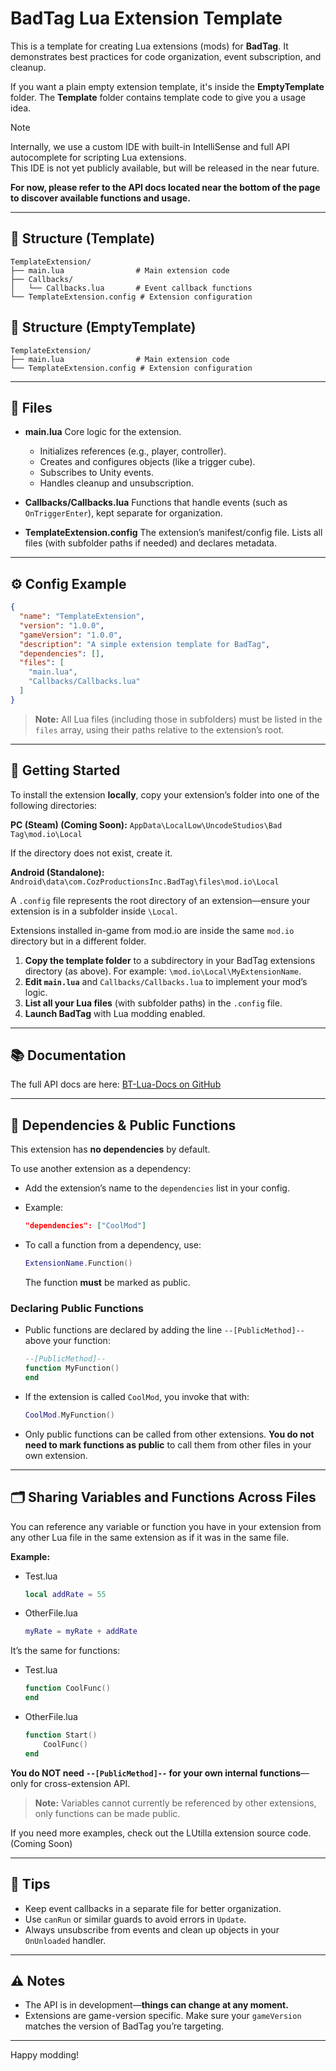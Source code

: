 # BadTag Lua Extension Template

This is a template for creating Lua extensions (mods) for **BadTag**.
It demonstrates best practices for code organization, event subscription, and cleanup.

If you want a plain empty extension template, it's inside the **EmptyTemplate** folder. The **Template** folder contains template code to give you a usage idea.

> [!NOTE]  
> Internally, we use a custom IDE with built-in IntelliSense and full API autocomplete for scripting Lua extensions.  
> This IDE is not yet publicly available, but will be released in the near future.  
>  
> **For now, please refer to the API docs located near the bottom of the page to discover available functions and usage.**

---

## 📁 Structure (Template)

```
TemplateExtension/
├── main.lua                # Main extension code
├── Callbacks/
│   └── Callbacks.lua       # Event callback functions
└── TemplateExtension.config # Extension configuration
```

## 📁 Structure (EmptyTemplate)

```
TemplateExtension/
├── main.lua                # Main extension code
└── TemplateExtension.config # Extension configuration
```

---

## 📝 Files

* **main.lua**
  Core logic for the extension.

  * Initializes references (e.g., player, controller).
  * Creates and configures objects (like a trigger cube).
  * Subscribes to Unity events.
  * Handles cleanup and unsubscription.

* **Callbacks/Callbacks.lua**
  Functions that handle events (such as `OnTriggerEnter`), kept separate for organization.

* **TemplateExtension.config**
  The extension’s manifest/config file.
  Lists all files (with subfolder paths if needed) and declares metadata.

---

## ⚙️ Config Example

```json
{
  "name": "TemplateExtension",
  "version": "1.0.0",
  "gameVersion": "1.0.0",
  "description": "A simple extension template for BadTag",
  "dependencies": [],
  "files": [
    "main.lua",
    "Callbacks/Callbacks.lua"
  ]
}
```

> **Note:**
> All Lua files (including those in subfolders) must be listed in the `files` array, using their paths relative to the extension’s root.

---

## 🚀 Getting Started

To install the extension **locally**, copy your extension’s folder into one of the following directories:

**PC (Steam) (Coming Soon):**
`AppData\LocalLow\UncodeStudios\Bad Tag\mod.io\Local`

If the directory does not exist, create it.

**Android (Standalone):**
`Android\data\com.CozProductionsInc.BadTag\files\mod.io\Local`

A `.config` file represents the root directory of an extension—ensure your extension is in a subfolder inside `\Local`.

Extensions installed in-game from mod.io are inside the same `mod.io` directory but in a different folder.

1. **Copy the template folder** to a subdirectory in your BadTag extensions directory (as above). For example: `\mod.io\Local\MyExtensionName`.
2. **Edit `main.lua`** and `Callbacks/Callbacks.lua` to implement your mod’s logic.
3. **List all your Lua files** (with subfolder paths) in the `.config` file.
4. **Launch BadTag** with Lua modding enabled.

---

## 📚 Documentation

The full API docs are here: [BT-Lua-Docs on GitHub](https://github.com/uncodestudios/BT-Lua-Docs.git)

---

## 🔗 Dependencies & Public Functions

This extension has **no dependencies** by default.

To use another extension as a dependency:

* Add the extension’s name to the `dependencies` list in your config.
* Example:

  ```json
  "dependencies": ["CoolMod"]
  ```
* To call a function from a dependency, use:

  ```lua
  ExtensionName.Function()
  ```

  The function **must** be marked as public.

### Declaring Public Functions

* Public functions are declared by adding the line `--[PublicMethod]--` above your function:

  ```lua
  --[PublicMethod]--
  function MyFunction()
  end
  ```
* If the extension is called `CoolMod`, you invoke that with:

  ```lua
  CoolMod.MyFunction()
  ```
* Only public functions can be called from other extensions. **You do not need to mark functions as public** to call them from other files in your own extension.

---

## 🗂 Sharing Variables and Functions Across Files

You can reference any variable or function you have in your extension from any other Lua file in the same extension as if it was in the same file.

**Example:**

* Test.lua

  ```lua
  local addRate = 55
  ```
* OtherFile.lua

  ```lua
  myRate = myRate + addRate
  ```

It’s the same for functions:

* Test.lua

  ```lua
  function CoolFunc()
  end
  ```
* OtherFile.lua

  ```lua
  function Start()
      CoolFunc()
  end
  ```

**You do NOT need `--[PublicMethod]--` for your own internal functions**—only for cross-extension API.

> **Note:** Variables cannot currently be referenced by other extensions, only functions can be made public.

If you need more examples, check out the LUtilla extension source code. (Coming Soon)

---

## 🧠 Tips

* Keep event callbacks in a separate file for better organization.
* Use `canRun` or similar guards to avoid errors in `Update`.
* Always unsubscribe from events and clean up objects in your `OnUnloaded` handler.

---

## ⚠️ Notes

* The API is in development—**things can change at any moment.**
* Extensions are game-version specific. Make sure your `gameVersion` matches the version of BadTag you’re targeting.

---

Happy modding!
